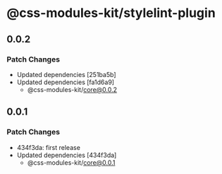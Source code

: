 # @css-modules-kit/stylelint-plugin

## 0.0.2

### Patch Changes

- Updated dependencies [251ba5b]
- Updated dependencies [fa1d6a9]
  - @css-modules-kit/core@0.0.2

## 0.0.1

### Patch Changes

- 434f3da: first release
- Updated dependencies [434f3da]
  - @css-modules-kit/core@0.0.1
